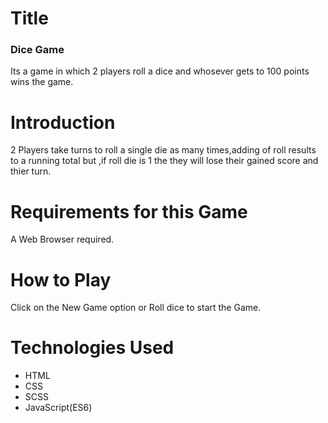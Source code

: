 # Title

### Dice Game

Its a game in which 2 players roll a dice and whosever gets to 100 points wins the game.

# Introduction

2 Players take turns to roll a single die as many times,adding of roll results to a running total but ,if roll die is 1 the they will lose their gained score and thier turn.

# Requirements for this Game

A Web Browser required.

# How to Play

Click on the New Game option or Roll dice to start the Game.

# Technologies Used

- HTML
- CSS
- SCSS
- JavaScript(ES6)

